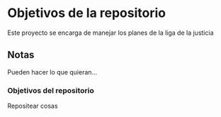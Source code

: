 # Objetivos de la repositorio

Este proyecto se encarga de manejar los planes de la liga de la justicia


## Notas
Pueden hacer lo que quieran...

### Objetivos del repositorio
Repositear cosas
